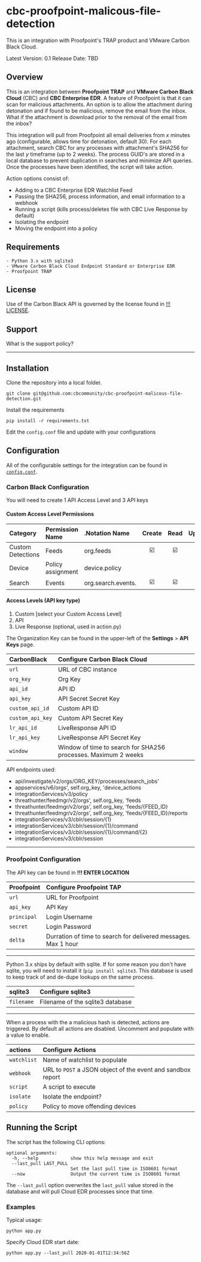 # cbc-proofpoint-malicous-file-detection
This is an integration with Proofpoint's TRAP product and VMware Carbon Black Cloud.

Latest Version: 0.1
Release Date: TBD


## Overview

This is an integration between **Proofpoint TRAP** and **VMware Carbon Black Cloud** (CBC) and **CBC Enterprise EDR**.  A feature of Proofpoint is that it can scan for malicious attachments. An option is to allow the attachment during detonation and if found to be malicious, remove the email from the inbox. What if the attachment is download prior to the removal of the email from the inbox?

This integration will pull from Proofpoint all email deliveries from *x* minutes ago (configurable, allows time for detonation, default 30). For each attachment, search CBC for any processes with attachment's SHA256 for the last *y* timeframe (up to 2 weeks). The process GUID's are stored in a local database to prevent duplication in searches and minimize API queries. Once the processes have been identified, the script will take action.

Action options consist of:
   - Adding to a CBC Enterprise EDR Watchlist Feed
   - Passing the SHA256, process information, and email information to a webhook
   - Running a script (kills process/deletes file with CBC Live Response by default)
   - Isolating the endpoint
   - Moving the endpoint into a policy

## Requirements
    - Python 3.x with sqlite3
    - VMware Carbon Black Cloud Endpoint Standard or Enterprise EDR
    - Proofpoint TRAP

## License
Use of the Carbon Black API is governed by the license found in [!!! LICENSE]().

## Support
What is the support policy?

----

## Installation

Clone the repository into a local folder.

    git clone git@github.com:cbcommunity/cbc-proofpoint-malicous-file-detection.git

Install the requirements

    pip install -r requirements.txt

Edit the `config.conf` file and update with your configurations

## Configuration

All of the configurable settings for the integration can be found in [`config.conf`](cbcommunity/cbc-proofpoint-malicous-file-detection/blob/master/app/config.conf).

### Carbon Black Configuration
You will need to create 1 API Access Level and 3 API keys

#### Custom Access Level Permissions

|       Category       |   Permission Name   |    .Notation Name   |       Create       |        Read        |       Update       | Delete | Execute |
|:--------------------|:-------------------|:-------------------|:------------------:|:------------------:|:------------------:|:------:|:-------:|
| Custom Detections   | Feeds               | org.feeds           | :ballot_box_with_check: | :ballot_box_with_check: | :ballot_box_with_check: |        |         |
| Device               | Policy assignment   | device.policy       |                    |                    | :ballot_box_with_check: |        |         |
| Search               | Events              | org.search.events.  | :ballot_box_with_check: | :ballot_box_with_check: |                    |        |         |


#### Access Levels (API key type)
1. Custom [select your Custom Access Level]
2. API
3. Live Response (optional, used in action.py)

The Organization Key can be found in the upper-left of the **Settings** > **API Keys** page.

| CarbonBlack         | Configure Carbon Black Cloud       |
|:--------------------|:-----------------------------------|
| `url`               | URL of CBC instance                |
| `org_key`           | Org Key                            |
| `api_id`            | API ID                             |
| `api_key`           | API Secret Secret Key              |
| `custom_api_id`     | Custom API ID                      |
| `custom_api_key`    | Custom API Secret Key              |
| `lr_api_id`         | LiveResponse API ID                |
| `lr_api_key`        | LiveResponse API Secret Key        |
| `window`       | Window of time to search for SHA256 processes. Maximum 2 weeks |

API endpoints used:

- api/investigate/v2/orgs/ORG_KEY/processes/search_jobs'
- appservices/v6/orgs', self.org_key, 'device_actions
- integrationServices/v3/policy
- threathunter/feedmgr/v2/orgs', self.org_key, 'feeds
- threathunter/feedmgr/v2/orgs', self.org_key, 'feeds/{FEED_ID}
- threathunter/feedmgr/v2/orgs', self.org_key, 'feeds/{FEED_ID}/reports
- integrationServices/v3/cblr/session/{1}
- integrationServices/v3/cblr/session/{1}/command
- integrationServices/v3/cblr/session/{1}/command/{2}
- integrationServices/v3/cblr/session

----

### Proofpoint Configuration

The API key can be found in **!!! ENTER LOCATION**

| **Proofpoint**  | **Configure Proofpoint TAP**   |
|:----------------|:-------------------------------|
| `url`           | URL for Proofpoint             |
| `api_key`       | API Key                        |
| `principal`     | Login Username                 |
| `secret`        | Login Password                 |
| `delta`         | Durration of time to search for delivered messages. Max 1 hour |

----

Python 3.x ships by default with sqlite. If for some reason you don't have sqlite, you will need to install it (`pip install sqlite3`. This database is used to keep track of and de-dupe lookups on the same process.

| **sqlite3**         | **Configure sqlite3**              |
|:--------------------|:-----------------------------------|
| `filename`          | Filename of the sqlite3 database   |

----

When a process with the a malicious hash is detected, actions are triggered. By default all actions are disabled. Uncomment and populate with a value to enable.

| **actions**         | **Configure Actions**              |
|:--------------------|:-----------------------------------|
| `watchlist`         | Name of watchlist to populate      |
| `webhook`           | URL to `POST` a JSON object of the event and sandbox report |
| `script`            | A script to execute                |
| `isolate`           | Isolate the endpoint?              |
| `policy`            | Policy to move offending devices   |

## Running the Script

The script has the following CLI options:

    optional arguments:
      -h, --help            show this help message and exit
      --last_pull LAST_PULL
                            Set the last pull time in ISO8601 format
      --now                 Output the current time is ISO8601 format

The `--last_pull` option overwrites the `last_pull` value stored in the database and will pull Cloud EDR processes since that time.

### Examples

Typical usage:

    python app.py
    
Specify Cloud EDR start date:

    python app.py --last_pull 2020-01-01T12:34:56Z
